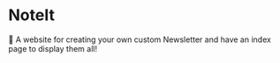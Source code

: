 # NoteIt
📰 A website for creating your own custom Newsletter and have an index page to display them all!